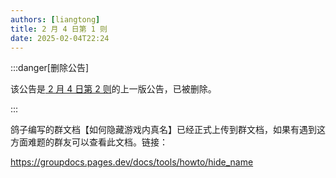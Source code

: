 ```yaml
---
authors: [liangtong]
title: 2 月 4 日第 1 则
date: 2025-02-04T22:24
---
```


:::danger[删除公告]

该公告是[ 2 月 4 日第 2 则](./020402)的上一版公告，已被删除。

:::

鸽子编写的群文档【如何隐藏游戏内真名】已经正式上传到群文档，如果有遇到这方面难题的群友可以查看此文档。链接：

https://groupdocs.pages.dev/docs/tools/howto/hide_name
